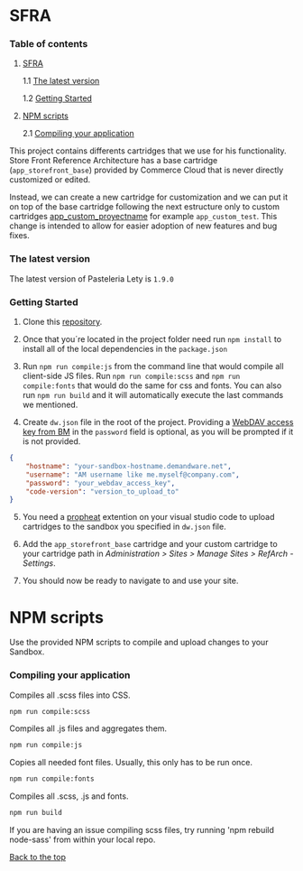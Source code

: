 <a name="Top"></a>
# SFRA #

### Table of contents ###

1. [SFRA](#sfra)  

    1.1 [The latest version](#the-latest-version)  

    1.2 [Getting Started](#getting-started)  

2. [NPM scripts](#npm-scripts)
    
    2.1 [Compiling your application](#compiling-your-application)
    
This project contains differents cartridges that we use for his functionality. 
Store Front Reference Architecture has a base cartridge (`app_storefront_base`) provided by Commerce Cloud that is never directly customized or edited.

Instead, we can create a new cartridge for customization and we can put it on top of the base cartridge following the next estructure only to custom cartridges [app_custom_proyectname]() for example `app_custom_test`. 
This change is intended to allow for easier adoption of new features and bug fixes.

### The latest version ###

The latest version of Pasteleria Lety is `1.9.0`

### Getting Started ###

1. Clone this [repository](https://github.com/PuntoCommerce/storefront-reference).

2. Once that you´re located in the project folder need run `npm install` to install all of the local dependencies in the `package.json`

3. Run `npm run compile:js` from the command line that would compile all client-side JS files. Run `npm run compile:scss` and `npm run compile:fonts` that would do the same for css and fonts.
You can also run `npm run build` and it will automatically execute the last commands we mentioned.

4. Create `dw.json` file in the root of the project. Providing a [WebDAV access key from BM](https://documentation.b2c.commercecloud.salesforce.com/DOC1/index.jsp?topic=%2Fcom.demandware.dochelp%2Fcontent%2Fb2c_commerce%2Ftopics%2Fadmin%2Fb2c_access_keys_for_business_manager.html) 
in the `password` field is optional, as you will be prompted if it is not provided.
```json
{
    "hostname": "your-sandbox-hostname.demandware.net",
    "username": "AM username like me.myself@company.com",
    "password": "your_webdav_access_key",
    "code-version": "version_to_upload_to"
}
```

5. You need a [propheat](https://marketplace.visualstudio.com/items?itemName=SqrTT.prophet) extention on your visual studio code to 
upload cartridges to the sandbox you specified in `dw.json` file.

6. Add the `app_storefront_base` cartridge and your custom cartridge to your cartridge path in _Administration >  Sites >  Manage Sites > RefArch - Settings_.

7. You should now be ready to navigate to and use your site.

# NPM scripts #
Use the provided NPM scripts to compile and upload changes to your Sandbox.

### Compiling your application ###

Compiles all .scss files into CSS.
~~~bash
npm run compile:scss
~~~

Compiles all .js files and aggregates them.
~~~bash
npm run compile:js
~~~

Copies all needed font files. Usually, this only has to be run once.
~~~bash
npm run compile:fonts
~~~

Compiles all .scss, .js and fonts.
~~~bash
npm run build
~~~

If you are having an issue compiling scss files, try running 'npm rebuild node-sass' from within your local repo.

[Back to the top](#Top)